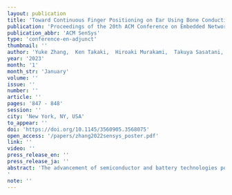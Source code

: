 ```yaml
---
layout: publication
title: 'Toward Continuous Finger Positioning on Ear Using Bone Conduction Speaker'
publication: 'Proceedings of the 20th ACM Conference on Embedded Networked Sensor Systems'
publication_abbr: 'ACM SenSys'
type: 'conference-en-adjunct'
thumbnail: ''
author: 'Yuke Zhang,  Ken Takaki,  Hiroaki Murakami,  Takuya Sasatani,  and Yoshihiro Kawahara'
year: '2023'
month: '1'
month_str: 'January'
volume: ''
issue: ''
number: ''
article: ''
pages: '847 - 848'
session: ''
city: 'New York, NY, USA'
to_appear: ''
doi: 'https://doi.org/10.1145/3560905.3568075'
open_access: '/papers/zhang2022sensys_poster.pdf'
link: ''
video: ''
press_release_en: ''
press_release_ja: ''
abstract: 'The advancement of semiconductor and battery technologies popularized tiny acoustic wearable devices such as bone conduction wireless headsets. However, this small form factor poses inconvenience when controlling these devices, as they cannot equip large footprint intuitive interfaces such as volume sliders and touch screens. This paper presents a technique using acoustic responses measured by a bone conduction speaker and a microphone to utilize the ear as a touch input interface. We discovered that a finger placed on different parts of the ear affects the acoustic radiation characteristic of the ear, modulating the leaked sound, and by leveraging this effect, the touch position can be estimated. Experimental results show that five distinct frequency responses with five different finger positions can be obtained, which indicates that our method could allow bone conduction headsets to capture continuous finger positions without additional hardware.'
note: ''
---
```

